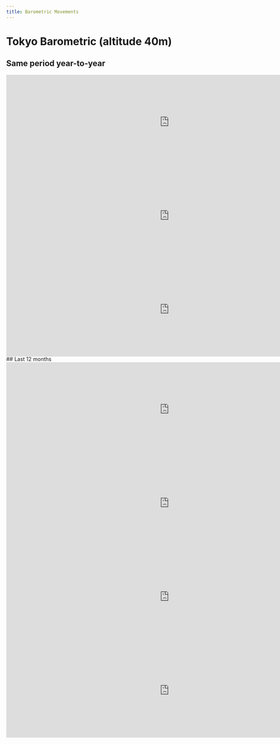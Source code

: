 ```yaml
---
title: Barometric Movements
---
```


# Tokyo Barometric (altitude 40m)

## Same period year-to-year
<div style="height:250px;">
<iframe src="https://thingspeak.com/apps/matlab_visualizations/211839?width=1400&height=400" width="1450" height="420" frameborder="0" style="transform:scale(0.6);transform-origin:top left;"></iframe>
</div>
<div style="height:250px;">
<iframe src="https://thingspeak.com/apps/matlab_visualizations/392721?width=1400&height=400" width="1450" height="420" frameborder="0" style="transform:scale(0.6);transform-origin:top left;"></iframe>
</div>
<div style="height:250px;">
<iframe src="https://thingspeak.com/apps/matlab_visualizations/392722?width=1400&height=400" width="1450" height="420" frameborder="0" style="transform:scale(0.6);transform-origin:top left;"></iframe>
</div>
## Last 12 months
<div style="height:250px;">
<iframe src="https://thingspeak.com/apps/matlab_visualizations/211839?width=1400&height=400" width="1450" height="420" frameborder="0" style="transform:scale(0.6);transform-origin:top left;"></iframe>
</div>
<div style="height:250px;">
<iframe src="https://thingspeak.com/apps/matlab_visualizations/386781?width=1400&height=400" width="1450" height="420" frameborder="0" style="transform:scale(0.6);transform-origin:top left;"></iframe>
</div>
<div style="height:250px;">
<iframe src="https://thingspeak.com/apps/matlab_visualizations/392716?width=1400&height=400" width="1450" height="420" frameborder="0" style="transform:scale(0.6);transform-origin:top left;"></iframe>
</div>
<div style="height:250px;">
<iframe src="https://thingspeak.com/apps/matlab_visualizations/392717?width=1400&height=400" width="1450" height="420" frameborder="0" style="transform:scale(0.6);transform-origin:top left;"></iframe>
</div>
